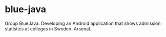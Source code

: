 blue-java
=========

Group BlueJava. Developing an Android application that shows admission statistics at colleges in Sweden. Arsenal.
